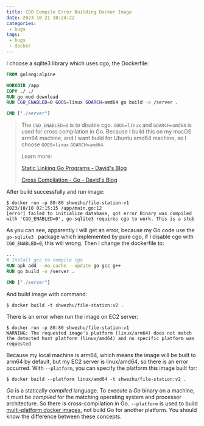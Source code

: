 ```yaml
---
title: CGO Compile Error Building Docker Image
date: 2023-10-21 10:24:22
categories:
 - bugs
tags:
 - bugs
 - docker
---
```


I choose a sqilte3 library which uses cgo, the Dockerfile:

```dockerfile
FROM golang:alpine

WORKDIR /app
COPY ./ ./
RUN go mod download
RUN CGO_ENABLED=0 GOOS=linux GOARCH=amd64 go build -o /server .

CMD ["./server"]
```

> The `CGO_ENABLED=0` is to disable cgo. `GOOS=linux` and `GOARCH=amd64` is used for cross compilation in Go. Because I build this on my macOS arm64 machine, and I want build for Ubuntu amd64 machine, so I choose `GOOS=linux` `GOARCH=amd64`. 
>
> Learn more: 
>
> [Static Linking Go Programs - David's Blog](https://davidzhu.xyz/post/golang/advance/012-statically-linking/)
>
> [Cross Compilation - Go - David's Blog](https://davidzhu.xyz/post/golang/advance/011-cross-compilation/)

After build successfully and run image:

```shell
$ docker run -p 80:80 shwezhu/file-station:v1
2023/10/10 02:15:15 /app/main.go:12
[error] failed to initialize database, got error Binary was compiled with 'CGO_ENABLED=0', go-sqlite3 requires cgo to work. This is a stub
```

As you can see, apparently I will get an error, because my Go code use the `go-sqlite3 ` package which implemented by pure cgo, if I disable cgo with `CGO_ENABLED=0`, this will wrong. Then I change the dockerfile to:

```dockerfile
...
# Install gcc to compile cgo
RUN apk add --no-cache --update go gcc g++
RUN go build -o /server .

CMD ["./server"]
```

And build image with command:

```shell
$ docker build -t shwezhu/file-station:v2 .
```

There is an error when run the image on EC2 server:

```shell
$ docker run -p 80:80 shwezhu/file-station:v1
WARNING: The requested image's platform (linux/arm64) does not match the detected host platform (linux/amd64) and no specific platform was requested
```

Because my local machine is arm64, which means the image will be built to arm64 by default, but my EC2 server is linux/amd64, so there is an error occurred. With `--platform`, you can specify the platform this image built for:

```shell
$ docker build --platform linux/amd64 -t shwezhu/file-station:v2 .
```

*Go* is a statically *compiled* language. To execute a *Go* binary on a machine, it must be *compiled* for the matching operating system and processor architecture. So there is cross-compilation in Go. `--platform` is used to build [multi-platform docker images](https://docs.docker.com/build/building/multi-platform/), not build Go for another platform. You should know the difference between these concepts. 

